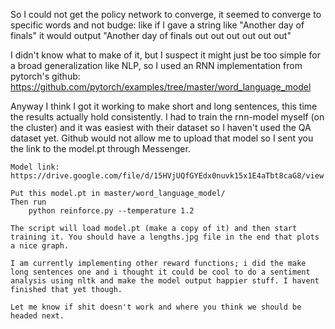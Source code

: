 So I could not get the policy network to converge, it seemed to converge to specific words and not budge:
    like if I gave a string like "Another day of finals" it would output
        "Another day of finals out out out out out out" 

I didn't know what to make of it, but I suspect it might just be too simple for a broad generalization like NLP, so I used an RNN implementation from 
pytorch's github:
    https://github.com/pytorch/examples/tree/master/word_language_model

Anyway I think I got it working to make short and long sentences, this time the results actually hold consistently. I had to train the rnn-model myself (on the cluster) and it was easiest with their dataset so I haven't used the QA dataset yet. Github would not allow me to upload that model so I sent you the link to the model.pt through Messenger. 

    Model link: https://drive.google.com/file/d/15HVjUQfGYEdx0nuvk15x1E4aTbt8caG8/view

    Put this model.pt in master/word_language_model/ 
    Then run 
        python reinforce.py --temperature 1.2

    The script will load model.pt (make a copy of it) and then start training it. You should have a lengths.jpg file in the end that plots a nice graph.

    I am currently implementing other reward functions; i did the make long sentences one and i thought it could be cool to do a sentiment analysis using nltk and make the model output happier stuff. I havent finished that yet though.

    Let me know if shit doesn't work and where you think we should be headed next. 
